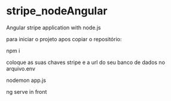 # stripe_nodeAngular
Angular stripe application with node.js

para iniciar o projeto apos copiar o repositório:

npm i

coloque as suas chaves stripe e a url do seu banco de dados no arquivo.env

nodemon app.js

ng serve in front


